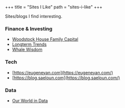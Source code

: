 +++
title = "Sites I Like"
path = "sites-i-like"
+++

Sites/blogs I find interesting.

### Finance & Investing

- [Woodstock House Family Capital](https://www.woodlockhousefamilycapital.com/blog)
- [Longterm Trends](https://www.longtermtrends.net/)
- [Whale Wisdom](https://whalewisdom.com/)

### Tech 
- [https://eugeneyan.com](https://eugeneyan.com/)
- [https://blog.saeloun.com](https://blog.saeloun.com/)


### Data

- [Our World in Data](https://ourworldindata.org/)
